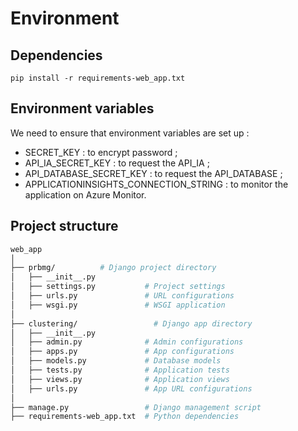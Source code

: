 # Environment 

## Dependencies 

<code>pip install -r requirements-web_app.txt</code>

## Environment variables 

We need to ensure that environment variables are set up : 

- SECRET_KEY : to encrypt password ; 
- API_IA_SECRET_KEY : to request the API_IA ; 
- API_DATABASE_SECRET_KEY : to request the API_DATABASE ; 
- APPLICATIONINSIGHTS_CONNECTION_STRING : to monitor the application on Azure Monitor.

## Project structure 

```bash
web_app
│
├── prbmg/          # Django project directory
│   ├── __init__.py
│   ├── settings.py           # Project settings
│   ├── urls.py               # URL configurations
│   ├── wsgi.py               # WSGI application
│
├── clustering/                 # Django app directory
│   ├── __init__.py
│   ├── admin.py              # Admin configurations
│   ├── apps.py               # App configurations
│   ├── models.py             # Database models
│   ├── tests.py              # Application tests
│   ├── views.py              # Application views
│   ├── urls.py               # App URL configurations
│
├── manage.py                 # Django management script
├── requirements-web_app.txt  # Python dependencies
```

